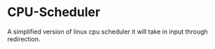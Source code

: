 # CPU-Scheduler
A simplified version of linux cpu scheduler
it will take in input through redirection.

